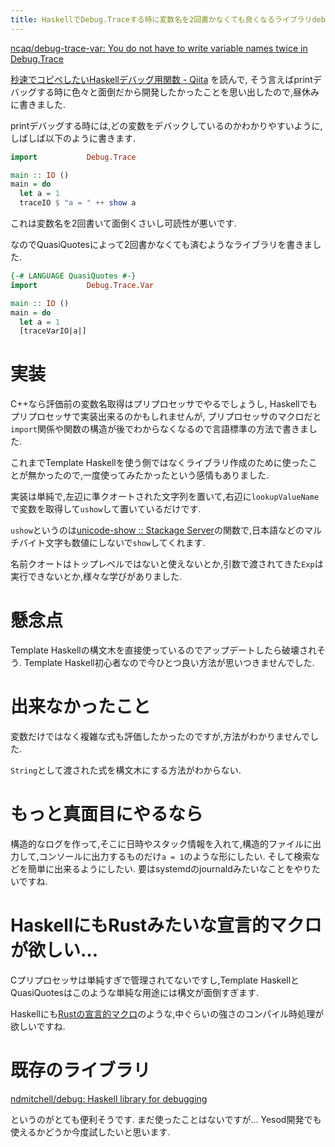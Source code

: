 ```yaml
---
title: HaskellでDebug.Traceする時に変数名を2回書かなくても良くなるライブラリdebug-trace-varを公開しました
---
```


[ncaq/debug-trace-var: You do not have to write variable names twice in Debug.Trace](https://github.com/ncaq/debug-trace-var/)

[秒速でコピペしたいHaskellデバッグ用関数 - Qiita](https://qiita.com/igrep/items/8b62b856ff42d1f51619)
を読んで,
そう言えばprintデバッグする時に色々と面倒だから開発したかったことを思い出したので,昼休みに書きました.

printデバッグする時には,どの変数をデバックしているのかわかりやすいように,しばしば以下のように書きます.

~~~hs
import           Debug.Trace

main :: IO ()
main = do
  let a = 1
  traceIO $ "a = " ++ show a
~~~

これは変数名を2回書いて面倒くさいし可読性が悪いです.

なのでQuasiQuotesによって2回書かなくても済むようなライブラリを書きました.

~~~hs
{-# LANGUAGE QuasiQuotes #-}
import           Debug.Trace.Var

main :: IO ()
main = do
  let a = 1
  [traceVarIO|a|]
~~~

# 実装

C++なら評価前の変数名取得はプリプロセッサでやるでしょうし,
Haskellでもプリプロセッサで実装出来るのかもしれませんが,
プリプロセッサのマクロだと`import`関係や関数の構造が後でわからなくなるので言語標準の方法で書きました.

これまでTemplate Haskellを使う側ではなくライブラリ作成のために使ったことが無かったので,一度使ってみたかったという感情もありました.

実装は単純で,左辺に準クオートされた文字列を置いて,右辺に`lookupValueName`で変数を取得して`ushow`して置いているだけです.

`ushow`というのは[unicode-show :: Stackage Server](https://www.stackage.org/package/unicode-show)の関数で,日本語などのマルチバイト文字も数値にしないで`show`してくれます.

名前クオートはトップレベルではないと使えないとか,引数で渡されてきた`Exp`は実行できないとか,様々な学びがありました.

# 懸念点

Template Haskellの構文木を直接使っているのでアップデートしたら破壊されそう.
Template Haskell初心者なので今ひとつ良い方法が思いつきませんでした.

# 出来なかったこと

変数だけではなく複雑な式も評価したかったのですが,方法がわかりませんでした.

`String`として渡された式を構文木にする方法がわからない.

# もっと真面目にやるなら

構造的なログを作って,そこに日時やスタック情報を入れて,構造的ファイルに出力して,コンソールに出力するものだけ`a = 1`のような形にしたい.
そして検索などを簡単に出来るようにしたい.
要はsystemdのjournaldみたいなことをやりたいですね.

# HaskellにもRustみたいな宣言的マクロが欲しい…

Cプリプロセッサは単純すぎで管理されてないですし,Template HaskellとQuasiQuotesはこのような単純な用途には構文が面倒すぎます.

Haskellにも[Rustの宣言的マクロ](https://rust-lang-ja.github.io/the-rust-programming-language-ja/1.6/book/macros.html)のような,中ぐらいの強さのコンパイル時処理が欲しいですね.

# 既存のライブラリ

[ndmitchell/debug: Haskell library for debugging](https://github.com/ndmitchell/debug)

というのがとても便利そうです.
まだ使ったことはないですが…
Yesod開発でも使えるかどうか今度試したいと思います.
